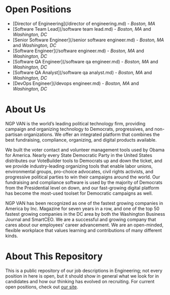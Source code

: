 Open Positions
==============

* [Director of Engineering](/director of engineering.md) - *Boston, MA*
* [Software Team Lead](/software team lead.md) - *Boston, MA* and *Washington, DC*
* [Senior Software Engineer](/senior software engineer.md) - *Boston, MA* and *Washington, DC*
* [Software Engineer](/software engineer.md) - *Boston, MA* and *Washington, DC*
* [Software QA Engineer](/software qa engineer.md) - *Boston, MA* and *Washington, DC*
* [Software QA Analyst](/software qa analyst.md) - *Boston, MA* and *Washington, DC*
* [DevOps Engineer](/devops engineer.md) - *Boston, MA* and *Washington, DC*

About Us
========

NGP VAN is the world’s leading political technology firm, providing campaign and organizing technology to Democrats, progressives, and non-partisan organizations. We offer an integrated platform that combines the best fundraising, compliance, organizing, and digital products available.
 
We built the voter contact and volunteer management tools used by Obama for America. Nearly every State Democratic Party in the United States distributes our VoteBuilder tools to Democrats up and down the ticket, and we provide industry-leading organizing tools that enable labor unions, environmental groups, pro-choice advocates, civil rights activists, and progressive political parties to win their campaigns around the world. Our fundraising and compliance software is used by the majority of Democrats from the Presidential level on down, and our fast-growing digital platform has become the most-used toolset for Democratic campaigns as well.
 
NGP VAN has been recognized as one of the fastest growing companies in America by Inc. Magazine for seven years in a row, and one of the top 50 fastest growing companies in the DC area by both the Washington Business Journal and SmartCEO.  We are a successful and growing company that cares about our employees’ career advancement. We are an open-minded, flexible workplace that values learning and contributions of many different kinds.

About This Repository
=====================

This is a public repository of our job descriptions in Engineering; not every position in here is open, but it should show in general what we look for in candidates and how our thinking has evolved on recruiting.  For current open positions, check out [our site](http://www.ngpvan.com/jobs).
